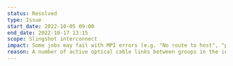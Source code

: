 ```yaml
---
status: Resolved
type: Issue
start_date: 2022-10-05 09:00
end_date: 2022-10-17 13:15
scope: Slingshot interconnect
impact: Some jobs may fail with MPI errors (e.g. "No route to host", "pmi_init failure"), the larger the number of nodes used in the job, the more likely users are to hit the issue. A reboot of Slingshot is planned for Mon 17 Oct 2022 - see maintenance table below for details.
reason: A number of active optical cable links between groups in the interconnect topology are not working
---
```


